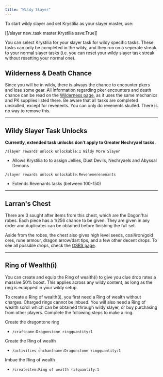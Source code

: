 ```yaml
---
title: "Wildy Slayer"
---
```


To start wildy slayer and set Krystilia as your slayer master, use:

[[/slayer new_task master\:Krystilia save\:True]]

You can select Krystilia for your slayer task for wildy specific tasks. These tasks can only be completed in the wildy, and they run on a seperate streak to your normal slayer tasks (i.e. you can reset your wildy slayer task streak without resetting your normal one).

## Wilderness & Death Chance

Since you will be in wildy, there is always the chance to encounter pkers and lose some gear. All information regarding pker encounters and death chance can be read on the [Wilderness page](../../bosses/wilderness/#pk-and-death-chance), as it uses the same mechanics and PK supplies listed there. Be aware that all tasks are completed unskulled, except for revenents. You can only do revenents skulled. There is no way to remove this.

---

## Wildy Slayer Task Unlocks

**Currently, extended task unlocks don't apply to Greater Nechryael tasks.**

`/slayer rewards unlock unlockable:I Wildy More Slayer`

- Allows Krystilia to to assign Jellies, Dust Devils, Nechryaels and Abyssal Demons

`/slayer rewards unlock unlockable:Revenenenenenants`

- Extends Revenants tasks (between 100-150)

---

## Larran's Chest

There are 3 sought after items from this chest, which are the Dagon'hai robes. Each piece has a 1/256 chance to be given. They are given in any order and duplicates can be obtained before finishing the full set.

Aside from the robes, the chest also gives high level seeds, coal/iron/gold ores, rune armour, dragon arrow/dart tips, and a few other decent drops. To see all possible drops, check the [OSRS page](https://oldschool.runescape.wiki/w/Larran's_big_chest).

---

## Ring of Wealth(i)

You can create and equip the Ring of wealth(i) to give you clue drop rates a massive 50% boost. This applies across any wildy content, as long as the ring is equipped in your wildy setup.

To create a Ring of wealth(i), you first need a Ring of wealth without charges. Charged rings cannot be inbued. You will also need a Ring of wealth scroll which can be obtained through wildy slayer, or buy purchasing from other players. Complete the following steps to make a ring.

Create the dragontone ring

- `/craftname:Dragonstone ringquantity:1`

Create the Ring of wealth

- `/activities enchantname:Dragonstone ringquantity:1`

Imbue the Ring of wealth

- `/createitem:Ring of wealth (i)quantity:1`
